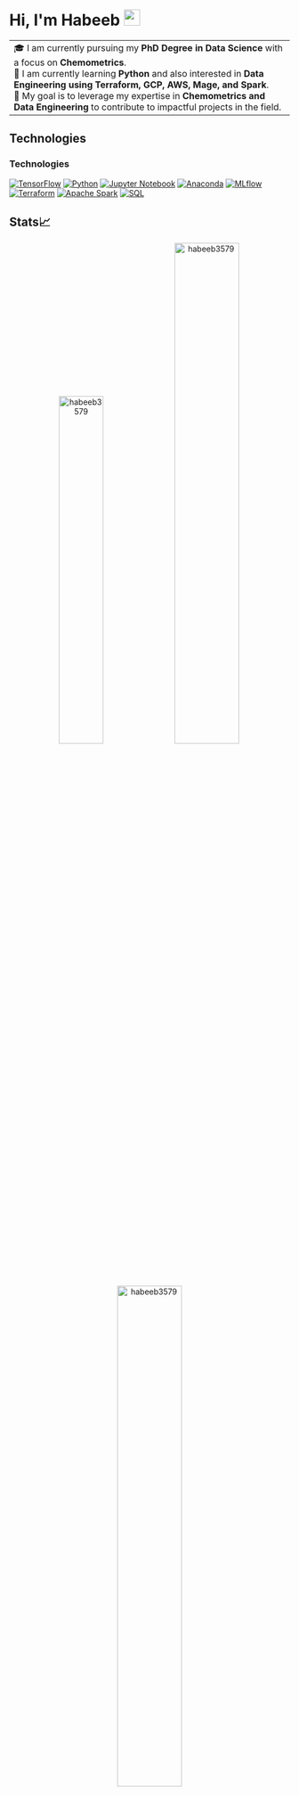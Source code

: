 # Hi, I'm Habeeb <img src="https://github.com/TheDudeThatCode/TheDudeThatCode/blob/master/Assets/Hi.gif" width="29px">

<!--
**habeeb3579/habeeb3579** is a ✨ _special_ ✨ repository because its `README.md` (this file) appears on your GitHub profile.

Here are some ideas to get you started:

- 🔭 I’m currently working on ...
- 🌱 I’m currently learning ...
- 👯 I’m looking to collaborate on ...
- 🤔 I’m looking for help with ...
- 💬 Ask me about ...
- 📫 How to reach me: ...
- 😄 Pronouns: ...
- ⚡ Fun fact: ...
-->

<table>
  <tr>
    <td valign="center">
      🎓 I am currently pursuing my <b>PhD Degree in Data Science</b> with a focus on <b>Chemometrics</b>.<br>
      🌱 I am currently learning <b>Python</b> and also interested in <b>Data Engineering using Terraform, GCP, AWS, Mage, and Spark</b>.<br>
      🎯 My goal is to leverage my expertise in <b>Chemometrics and Data Engineering</b> to contribute to impactful projects in the field.<br>
    </td>
  </tr>
</table>

## Technologies
### Technologies

[![TensorFlow](https://img.shields.io/badge/-TensorFlow-FF6F00?style=flat&logo=tensorflow&logoColor=white)](https://www.tensorflow.org/)
[![Python](https://img.shields.io/badge/-Python-3776AB?style=flat&logo=python&logoColor=white)](https://www.python.org/)
[![Jupyter Notebook](https://img.shields.io/badge/-Jupyter%20Notebook-F37626?style=flat&logo=jupyter&logoColor=white)](https://jupyter.org/)
[![Anaconda](https://img.shields.io/badge/-Anaconda-44A833?style=flat&logo=anaconda&logoColor=white)](https://www.anaconda.com/)
[![MLflow](https://img.shields.io/badge/-MLflow-FF6600?style=flat&logo=mlflow&logoColor=white)](https://mlflow.org/)
[![Terraform](https://img.shields.io/badge/-Terraform-623CE4?style=flat&logo=terraform&logoColor=white)](https://www.terraform.io/)
[![Apache Spark](https://img.shields.io/badge/-PySpark-E25A1C?style=flat&logo=apache-spark&logoColor=white)](https://spark.apache.org/)
[![SQL](https://img.shields.io/badge/-SQL-4479A1?style=flat&logo=sql&logoColor=white)](https://en.wikipedia.org/wiki/SQL)


## Stats📈
<p align="center">
<img width="40%" src="https://github-readme-stats.vercel.app/api/top-langs?username=habeeb3579&show_icons=true&theme=dracula&title_color=ff8000&text_color=ffffff&bg_color=6a6a6a&locale=en&layout=compact&hide_border=true" alt="habeeb3579" /> 
<img width="48%" src="https://github-readme-stats.vercel.app/api?username=habeeb3579&show_icons=true&theme=dracula&title_color=ff8000&text_color=ffffff&bg_color=6a6a6a&locale=en&hide_border=true" alt="habeeb3579" />
<img width="48%" src="https://github-readme-streak-stats.herokuapp.com/?user=habeeb3579&theme=highcontrast&hide_border=true" alt="habeeb3579" />
</p>
